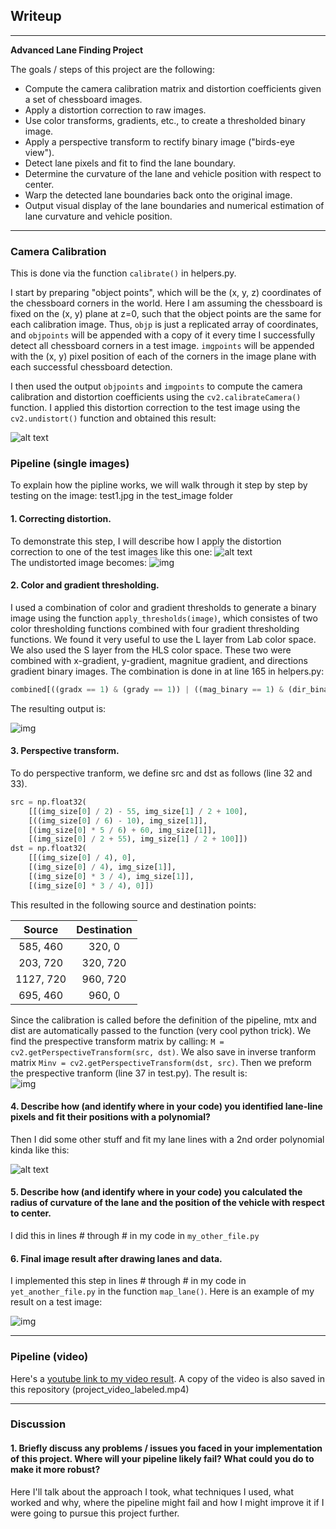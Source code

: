 ## Writeup
---

**Advanced Lane Finding Project**

The goals / steps of this project are the following:

* Compute the camera calibration matrix and distortion coefficients given a set of chessboard images.
* Apply a distortion correction to raw images.
* Use color transforms, gradients, etc., to create a thresholded binary image.
* Apply a perspective transform to rectify binary image ("birds-eye view").
* Detect lane pixels and fit to find the lane boundary.
* Determine the curvature of the lane and vehicle position with respect to center.
* Warp the detected lane boundaries back onto the original image.
* Output visual display of the lane boundaries and numerical estimation of lane curvature and vehicle position.

[//]: # (Image References)

[image1]: ./examples/undistort_output.png "Undistorted"
[image2]: ./test_images/test1.jpg "Road Transformed"
[image3]: ./examples/binary_combo_example.jpg "Binary Example"
[image4]: ./examples/warped_straight_lines.jpg "Warp Example"
[image5]: ./examples/color_fit_lines.jpg "Fit Visual"
[image6]: ./examples/example_output.jpg "Output"
[video1]: ./project_video.mp4 "Video"

---
### Camera Calibration

This is done via the function `calibrate()` in helpers.py.

I start by preparing "object points", which will be the (x, y, z) coordinates of the chessboard corners in the world. Here I am assuming the chessboard is fixed on the (x, y) plane at z=0, such that the object points are the same for each calibration image.  Thus, `objp` is just a replicated array of coordinates, and `objpoints` will be appended with a copy of it every time I successfully detect all chessboard corners in a test image.  `imgpoints` will be appended with the (x, y) pixel position of each of the corners in the image plane with each successful chessboard detection.  

I then used the output `objpoints` and `imgpoints` to compute the camera calibration and distortion coefficients using the `cv2.calibrateCamera()` function.  I applied this distortion correction to the test image using the `cv2.undistort()` function and obtained this result: 

![alt text][image1]

### Pipeline (single images)
To explain how the pipline works, we will walk through it step by step by testing on the image: test1.jpg in the test_image folder

#### 1. Correcting distortion.

To demonstrate this step, I will describe how I apply the distortion correction to one of the test images like this one:
![alt text][image2]  
The undistorted image becomes:
![img](undist.jpg "Undistorted image")

#### 2. Color and gradient thresholding.

I used a combination of color and gradient thresholds to generate a binary image using the function `apply_thresholds(image)`, which consistes of two color thresholding functions combined with four gradient thresholding functions. We found it very useful to use the L layer from Lab color space. We also used the S layer from the HLS color space. These two were combined with x-gradient, y-gradient, magnitue gradient, and directions gradient binary images. The combination is done in at line 165 in helpers.py: 
```python
combined[((gradx == 1) & (grady == 1)) | ((mag_binary == 1) & (dir_binary == 1)) | ((S_bin == 1) | (L_bin == 1))] = 1
```  
The resulting output is:  

![img](combined.jpg "Combined thresholds")


#### 3. Perspective transform.

To do perspective tranform, we define src and dst as follows (line 32 and 33).
```python
src = np.float32(
    [[(img_size[0] / 2) - 55, img_size[1] / 2 + 100],
    [((img_size[0] / 6) - 10), img_size[1]],
    [(img_size[0] * 5 / 6) + 60, img_size[1]],
    [(img_size[0] / 2 + 55), img_size[1] / 2 + 100]])
dst = np.float32(
    [[(img_size[0] / 4), 0],
    [(img_size[0] / 4), img_size[1]],
    [(img_size[0] * 3 / 4), img_size[1]],
    [(img_size[0] * 3 / 4), 0]])
```

This resulted in the following source and destination points:

| Source        | Destination   | 
|:-------------:|:-------------:| 
| 585, 460      | 320, 0        | 
| 203, 720      | 320, 720      |
| 1127, 720     | 960, 720      |
| 695, 460      | 960, 0        |

 Since the calibration is called before the definition of the pipeline, mtx and dist are automatically passed to the function (very cool python trick).  We find the prespective transform matrix by calling: `M = cv2.getPerspectiveTransform(src, dst)`. We also save in inverse tranform matrix `Minv = cv2.getPerspectiveTransform(dst, src)`. Then we preform the prespective tranform (line 37 in test.py).
The result is:  
![img](warped.jpg "Warp")

#### 4. Describe how (and identify where in your code) you identified lane-line pixels and fit their positions with a polynomial?

Then I did some other stuff and fit my lane lines with a 2nd order polynomial kinda like this:

![alt text][image5]

#### 5. Describe how (and identify where in your code) you calculated the radius of curvature of the lane and the position of the vehicle with respect to center.

I did this in lines # through # in my code in `my_other_file.py`

#### 6. Final image result after drawing lanes and data.

I implemented this step in lines # through # in my code in `yet_another_file.py` in the function `map_lane()`.  Here is an example of my result on a test image:

![img](draw_img.jpg "Final result")

---

### Pipeline (video)

Here's a [youtube link to my video result](https://youtu.be/iNPjBX5xpRw). A copy of the video is also saved in this repository (project_video_labeled.mp4)

---

### Discussion

#### 1. Briefly discuss any problems / issues you faced in your implementation of this project.  Where will your pipeline likely fail?  What could you do to make it more robust?

Here I'll talk about the approach I took, what techniques I used, what worked and why, where the pipeline might fail and how I might improve it if I were going to pursue this project further.  
